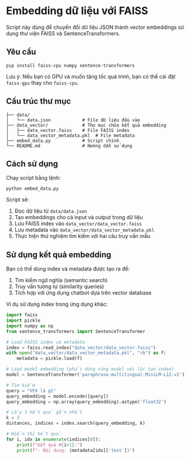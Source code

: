# Embedding dữ liệu với FAISS

Script này dùng để chuyển đổi dữ liệu JSON thành vector embeddings sử dụng thư viện FAISS và SentenceTransformers.

## Yêu cầu

```
pip install faiss-cpu numpy sentence-transformers
```

Lưu ý: Nếu bạn có GPU và muốn tăng tốc quá trình, bạn có thể cài đặt `faiss-gpu` thay cho `faiss-cpu`.

## Cấu trúc thư mục

```
├── data/
│   └── data.json            # File dữ liệu đầu vào
├── data_vector/             # Thư mục chứa kết quả embedding
│   ├── data_vector.faiss    # File FAISS index
│   └── data_vector_metadata.pkl  # File metadata
├── embed_data.py            # Script chính
└── README.md                # Hướng dẫn sử dụng
```

## Cách sử dụng

Chạy script bằng lệnh:

```
python embed_data.py
```

Script sẽ:
1. Đọc dữ liệu từ `data/data.json`
2. Tạo embeddings cho cả input và output trong dữ liệu
3. Lưu FAISS index vào `data_vector/data_vector.faiss`
4. Lưu metadata vào `data_vector/data_vector_metadata.pkl`
5. Thực hiện thử nghiệm tìm kiếm với hai câu truy vấn mẫu

## Sử dụng kết quả embedding

Bạn có thể dùng index và metadata được tạo ra để:
1. Tìm kiếm ngữ nghĩa (semantic search)
2. Truy vấn tương tự (similarity queries)
3. Tích hợp với ứng dụng chatbot dựa trên vector database

Ví dụ sử dụng index trong ứng dụng khác:

```python
import faiss
import pickle
import numpy as np
from sentence_transformers import SentenceTransformer

# Load FAISS index và metadata
index = faiss.read_index("data_vector/data_vector.faiss")
with open("data_vector/data_vector_metadata.pkl", "rb") as f:
    metadata = pickle.load(f)

# Load model embedding (phải dùng cùng model với lúc tạo index)
model = SentenceTransformer('paraphrase-multilingual-MiniLM-L12-v2')

# Tìm kiếm
query = "VFX là gì"
query_embedding = model.encode([query])
query_embedding = np.array(query_embedding).astype('float32')

# Lấy 3 kết quả gần nhất
k = 3
distances, indices = index.search(query_embedding, k)

# Hiển thị kết quả
for i, idx in enumerate(indices[0]):
    print(f"Kết quả #{i+1}:")
    print(f"- Nội dung: {metadata[idx]['text']}")
``` 